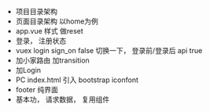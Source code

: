 - 项目目录架构
- 页面目录架构
  以home为例
- app.vue 样式  做reset
- 登录， 注册状态
- vuex login
  sign_on false  切换一下， 登录前/登录后
  api  true
- 加小家路由
  加transition
- 加Login 
- PC 
  index.html 引入 bootstrap  iconfont
- footer  纯界面
- 基本功，  请求数据， 复用组件


